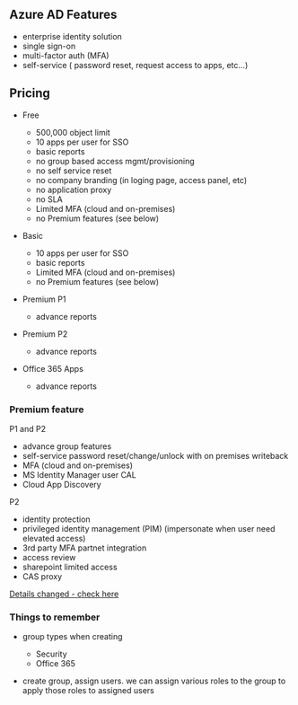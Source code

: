 ## Azure AD Features

* enterprise identity solution
* single sign-on
* multi-factor auth (MFA)
* self-service ( password reset, request access to apps, etc...)


## Pricing

* Free
    * 500,000 object limit
    * 10 apps per user for SSO
    * basic reports
    * no group based access mgmt/provisioning
    * no self service reset
    * no company branding (in loging page, access panel, etc)
    * no application proxy
    * no SLA
    * Limited MFA (cloud and on-premises)
    * no Premium features (see below)

* Basic
    * 10 apps per user for SSO
    * basic reports
    * Limited MFA (cloud and on-premises)
    * no Premium features (see below)

* Premium P1
    * advance reports

* Premium P2
    * advance reports

* Office 365 Apps
    * advance reports


### Premium feature

P1 and P2
* advance group features
* self-service password reset/change/unlock with on premises writeback
* MFA (cloud and on-premises)
* MS Identity Manager user CAL
* Cloud App Discovery

P2
* identity protection
* privileged identity management (PIM) (impersonate when user need elevated access)
* 3rd party MFA partnet integration
* access review
* sharepoint limited access
* CAS proxy

[Details changed - check here](https://docs.microsoft.com/en-gb/azure/active-directory/authentication/concept-mfa-licensing#available-versions-of-azure-ad-multi-factor-authentication)


### Things to remember

* group types when creating
    * Security
    * Office 365

* create group, assign users. we can assign various roles to the group to apply those roles to assigned users
